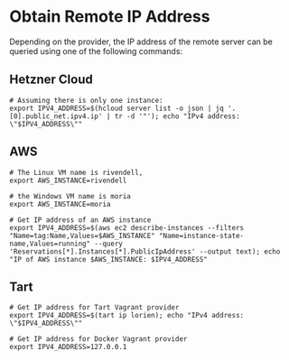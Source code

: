 # Obtain Remote IP Address

Depending on the provider, the IP address of the remote server can be
queried using one of the following commands:

## Hetzner Cloud

```shell
# Assuming there is only one instance:
export IPV4_ADDRESS=$(hcloud server list -o json | jq '.[0].public_net.ipv4.ip' | tr -d '"'); echo "IPv4 address: \"$IPV4_ADDRESS\""
```

## AWS

```shell
# The Linux VM name is rivendell,
export AWS_INSTANCE=rivendell

# the Windows VM name is moria
export AWS_INSTANCE=moria

# Get IP address of an AWS instance
export IPV4_ADDRESS=$(aws ec2 describe-instances --filters "Name=tag:Name,Values=$AWS_INSTANCE" "Name=instance-state-name,Values=running" --query 'Reservations[*].Instances[*].PublicIpAddress' --output text); echo "IP of AWS instance $AWS_INSTANCE: $IPV4_ADDRESS"
```

## Tart

```shell
# Get IP address for Tart Vagrant provider
export IPV4_ADDRESS=$(tart ip lorien); echo "IPv4 address: \"$IPV4_ADDRESS\""

# Get IP address for Docker Vagrant provider
export IPV4_ADDRESS=127.0.0.1
```
